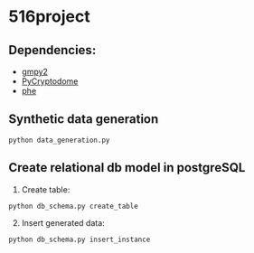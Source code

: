 # 516project

## Dependencies:  
- [gmpy2](https://gmpy2.readthedocs.io/en/latest/mpz.html#examples) 
- [PyCryptodome](https://pycryptodome.readthedocs.io/en/latest/src/installation.html) 
- [phe](https://pypi.org/project/phe/)

## Synthetic data generation
```
python data_generation.py
```

## Create relational db model in postgreSQL
1. Create table:
```
python db_schema.py create_table
```
2. Insert generated data:
```
python db_schema.py insert_instance
```
